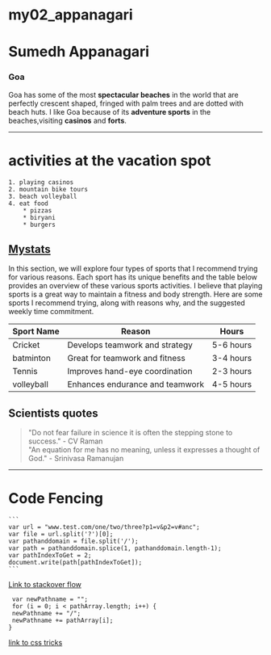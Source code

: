 # my02_appanagari
# Sumedh Appanagari
### Goa
Goa has some of the most **spectacular beaches** in the world that are perfectly crescent shaped, fringed with palm trees and are dotted with beach huts. I like Goa because of its **adventure sports** in the beaches,visiting **casinos** and **forts**.
___

# activities at the vacation spot

    1. playing casinos 
    2. mountain bike tours 
    3. beach volleyball 
    4. eat food 
        * pizzas 
        * biryani 
        * burgers 
   
   [Mystats](Mystats.md)
--------
In this section, we will explore four types of sports that I recommend trying for various reasons. Each sport has its  unique benefits and the table below provides an overview of these various sports activities. I believe that playing sports is a great way to maintain a fitness and body strength. Here are some sports I recommend trying, along with reasons why, and the suggested weekly time commitment.

|Sport Name| Reason                          | Hours     |
|----------|---------------------------------|-----------|
|Cricket   | Develops teamwork and strategy  | 5-6 hours |
|batminton | Great for teamwork and fitness  | 3-4 hours |
|Tennis    | Improves hand-eye coordination  | 2-3 hours |
|volleyball| Enhances endurance and teamwork | 4-5 hours |

## Scientists quotes
> "Do not fear failure in science it is often the stepping stone to success." - CV Raman <br>
> "An equation for me has no meaning, unless it expresses a thought of God." - Srinivasa Ramanujan

---------------
# Code Fencing

    ```
    var url = "www.test.com/one/two/three?p1=v&p2=v#anc";
    var file = url.split('?')[0];
    var pathanddomain = file.split('/');
    var path = pathanddomain.splice(1, pathanddomain.length-1);
    var pathIndexToGet = 2;
    document.write(path[pathIndexToGet]);​
    ```

[Link to stackover flow](https://stackoverflow.com/questions/11703673/get-specific-part-of-url-of-a-link)

```
 var newPathname = "";
 for (i = 0; i < pathArray.length; i++) {
 newPathname += "/";
 newPathname += pathArray[i];
}
```
[link to css tricks](https://css-tricks.com/snippets/javascript/get-url-and-url-parts-in-javascript/)


